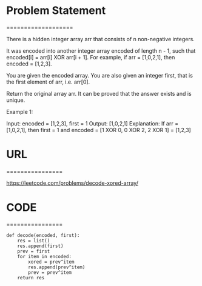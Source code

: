 

# Problem Statement
===================

There is a hidden integer array arr that consists of n non-negative integers.

It was encoded into another integer array encoded of length n - 1, such that encoded[i] = arr[i] XOR arr[i + 1]. For example, if arr = [1,0,2,1], then encoded = [1,2,3].

You are given the encoded array. You are also given an integer first, that is the first element of arr, i.e. arr[0].

Return the original array arr. It can be proved that the answer exists and is unique.

 

Example 1:

Input: encoded = [1,2,3], first = 1
Output: [1,0,2,1]
Explanation: If arr = [1,0,2,1], then first = 1 and encoded = [1 XOR 0, 0 XOR 2, 2 XOR 1] = [1,2,3]

# URL
================

https://leetcode.com/problems/decode-xored-array/
# CODE
================

```
def decode(encoded, first):
    res = list()
    res.append(first)
    prev = first
    for item in encoded:
        xored = prev^item
        res.append(prev^item)
        prev = prev^item
    return res
```